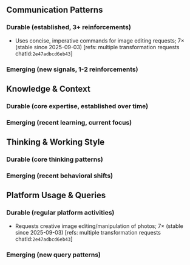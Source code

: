 ## Communication Patterns
### Durable (established, 3+ reinforcements)
- Uses concise, imperative commands for image editing requests; 7× (stable since 2025-09-03) [refs: multiple transformation requests chatId:`2e47adbcd6eb43`]

### Emerging (new signals, 1-2 reinforcements)

## Knowledge & Context
### Durable (core expertise, established over time)

### Emerging (recent learning, current focus)

## Thinking & Working Style
### Durable (core thinking patterns)

### Emerging (recent behavioral shifts)

## Platform Usage & Queries
### Durable (regular platform activities)
- Requests creative image editing/manipulation of photos; 7× (stable since 2025-09-03) [refs: multiple transformation requests chatId:`2e47adbcd6eb43`]

### Emerging (new query patterns)
